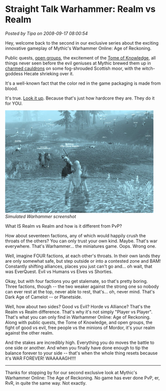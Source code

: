 # Straight Talk Warhammer: Realm vs Realm

*Posted by Tipa on 2008-09-17 08:00:54*

Hey, welcome back to the second in our exclusive series about the exciting innovative gameplay of Mythic's Warhammer Online: Age of Reckoning. 

Public quests, [open groups](http://www.tentonhamster.com/node/1988), the excitement of the [Tome of Knowledge](http://lotrovault.ign.com/View.php?view=Guides.Detail&id=14), all things never seen before the evil geniuses at Mythic brewed them up in [charmed cauldrons](http://www.baconlinks.com/VVILL/MacbethsWitches.htm) on some fog-shrouded Scottish moor, with the witch-goddess Hecate shrieking over it. 

It's a well-known fact that the color red in the game packaging is made from blood.

It's true. [Look it up](http://www.snopes.com/music/artists/kissblood.asp). Because that's just how hardcore they are. They do it for YOU.

![](../uploads/2008/09/warcraftbattle.jpg "warcraftbattle")  
*Simulated Warhammer screenshot*

What IS Realm vs Realm and how is it different from PvP?

How about seventeen factions, any of which would happily crush the throats of the others? You can only trust your own kind. Maybe. That's war everywhere. That's Warhammer... the miniatures game. Oops. Wrong one.

Well, imagine FOUR factions, at each other's throats. In their own lands they are only somewhat safe, but step outside or into a contested zone and BAM! Constantly shifting alliances, places you just can't go and... oh wait, that was EverQuest. Evil vs Humans vs Elves vs Shorties.

Okay, but with four factions you get stalemate, so that's pretty boring. Three factions, though -- the two weaker against the strong one so nobody can ever rest at the top, never able to rest, that's... oh, never mind. That's Dark Age of Camelot -- or Planetside.

Well, how about two sides? Good vs Evil? Horde vs Alliance? That's the Realm vs Realm difference. That's why it's not simply "Player vs Player". That's what you can only find in Warhammer Online: Age of Reckoning. Along with public quests, the Tome of Knowledge, and open groups, the fight of good vs evil, free people vs the minions of Mordor, it's your realm against the other realm.

And the stakes are incredibly high. Everything you do moves the battle to one side or another. And when you finally have done enough to tip the balance forever to your side -- that's when the whole thing resets because it's WAR FOREVER! WAAAAAGH!!!!

---

Thanks for stopping by for our second exclusive look at Mythic's Warhammer Online: The Age of Reckoning. No game has ever done PvP, er, RvR, in quite the same way. Not exactly.

